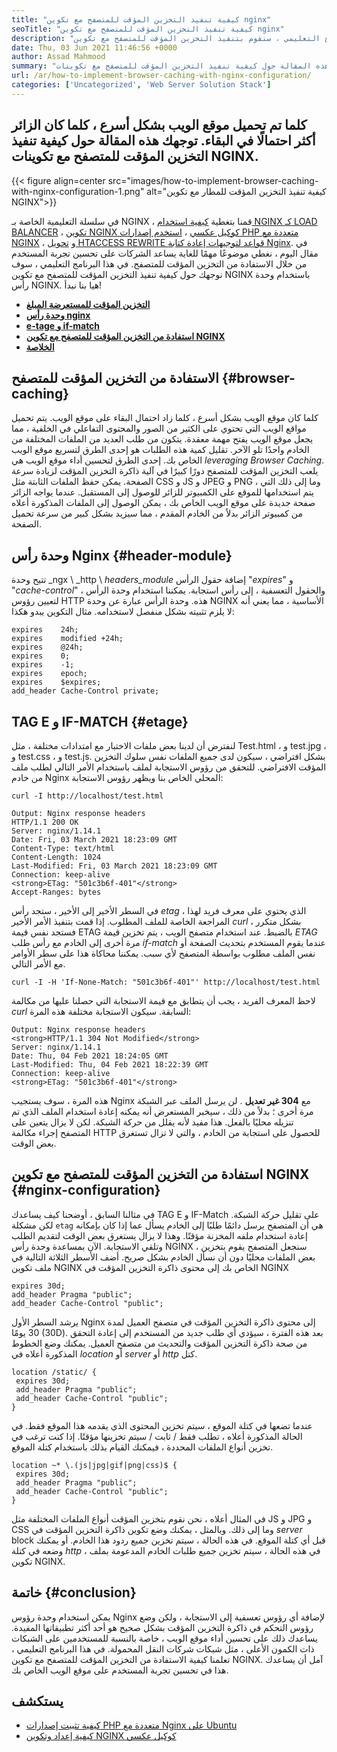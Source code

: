```yaml
---
title: "كيفية تنفيذ التخزين المؤقت للمتصفح مع تكوين nginx" 
seoTitle: "كيفية تنفيذ التخزين المؤقت للمتصفح مع تكوين nginx" 
description: "كلما كان موقع الويب بشكل أسرع ، كلما زاد احتمال البقاء. في هذا البرنامج التعليمي ، سنقوم بتنفيذ التخزين المؤقت للمتصفح مع تكوين NGINX." 
date: Thu, 03 Jun 2021 11:46:56 +0000
author: Assad Mahmood
summary: "كلما كان موقع الويب بشكل أسرع ، كلما زاد احتمال البقاء. توجهك هذه المقالة حول كيفية تنفيذ التخزين المؤقت للمتصفح مع تكوينات NGINX." 
url: /ar/how-to-implement-browser-caching-with-nginx-configuration/
categories: ['Uncategorized', 'Web Server Solution Stack']
---
```


## كلما تم تحميل موقع الويب بشكل أسرع ، كلما كان الزائر أكثر احتمالًا في البقاء. توجهك هذه المقالة حول كيفية تنفيذ التخزين المؤقت للمتصفح مع تكوينات NGINX.

{{< figure align=center src="images/how-to-implement-browser-caching-with-nginx-configuration-1.png" alt="كيفية تنفيذ التخزين المؤقت للمطار مع تكوين NGINX">}}

في سلسلة التعليمية الخاصة بـ NGINX ، قمنا بتغطية [كيفية استخدام NGINX كـ LOAD BALANCER][1] ، [تكوين NGINX كوكيل عكسي][2] ، [استخدم إصدارات PHP متعددة مع NGINX][3] ، و [تحويل HTACCESS REWRITE قواعد لتوجيهات إعادة كتابة Nginx][4]. في مقال اليوم ، نغطي موضوعًا مهمًا للغاية يساعد الشركات على تحسين تجربة المستخدم من خلال الاستفادة من التخزين المؤقت للمتصفح. في هذا البرنامج التعليمي ، سوف نوجهك حول كيفية تنفيذ التخزين المؤقت للمتصفح مع تكوين NGINX باستخدام وحدة رأس NGINX. هيا بنا نبدأ!
* **[التخزين المؤقت للمستعرضة المبلغ][5]** 
* [ **وحدة رأس nginx** ][6]
* [ **e-tage و if-match** ][7]
* [ **استفادة من التخزين المؤقت للمتصفح مع تكوين NGINX** ][8]
* [ **الخلاصة** ][9]

## الاستفادة من التخزين المؤقت للمتصفح {#browser-caching}

كلما كان موقع الويب بشكل أسرع ، كلما زاد احتمال البقاء على موقع الويب. يتم تحميل مواقع الويب التي تحتوي على الكثير من الصور والمحتوى التفاعلي في الخلفية ، مما يجعل موقع الويب يفتح مهمة معقدة. يتكون من طلب العديد من الملفات المختلفة من الخادم واحدًا تلو الآخر. تقليل كمية هذه الطلبات هو إحدى الطرق لتسريع موقع الويب الخاص بك.
إحدى الطرق لتحسين أداء موقع الويب هي _leveraging Browser Caching_. يلعب التخزين المؤقت للمتصفح دورًا كبيرًا في آلية ذاكرة التخزين المؤقت لزيادة سرعة الصفحة. يمكن حفظ الملفات الثابتة مثل CSS و JS و JPEG و PNG ، وما إلى ذلك التي يتم استخدامها للموقع على الكمبيوتر للزائر للوصول إلى المستقبل. عندما يواجه الزائر صفحة جديدة على موقع الويب الخاص بك ، يمكن الوصول إلى الملفات المذكورة أعلاه من كمبيوتر الزائر بدلاً من الخادم المقدم ، مما سيزيد بشكل كبير من سرعة تحميل الصفحة.

## وحدة رأس Nginx {#header-module}

تتيح وحدة _ngx \ _http \ _headers_module_ إضافة حقول الرأس "_expires_" و "_cache-control_" ، والحقول التعسفية ، إلى رأس استجابة. يمكننا استخدام وحدة الرأس لتعيين رؤوس HTTP هذه. وحدة الرأس عبارة عن وحدة NGINX الأساسية ، مما يعني أنه لا يلزم تثبيته بشكل منفصل لاستخدامه.
مثال التكوين يبدو هكذا:
```
expires    24h;
expires    modified +24h;
expires    @24h;
expires    0;
expires    -1;
expires    epoch;
expires    $expires;
add_header Cache-Control private;
```

## TAG E و IF-MATCH {#etage}

لنفترض أن لدينا بعض ملفات الاختبار مع امتدادات مختلفة ، مثل Test.html ، و test.jpg ، و test.css ، و test.js. بشكل افتراضي ، سيكون لدى جميع الملفات نفس سلوك التخزين المؤقت الافتراضي. للتحقق من رؤوس الاستجابة لملف باستخدام الأمر التالي لطلب ملف من خادم Nginx المحلي الخاص بنا ويظهر رؤوس الاستجابة:
```
curl -I http://localhost/test.html
```
```
Output: Nginx response headers
HTTP/1.1 200 OK
Server: nginx/1.14.1
Date: Fri, 03 March 2021 18:23:09 GMT
Content-Type: text/html
Content-Length: 1024
Last-Modified: Fri, 03 March 2021 18:23:09 GMT
Connection: keep-alive
<strong>ETag: "501c3b6f-401"</strong>
Accept-Ranges: bytes
```
في السطر الأخير إلى الأخير ، ستجد رأس _etag_ ، الذي يحتوي على معرف فريد لهذا المراجعة الخاصة للملف المطلوب. إذا قمت بتنفيذ الأمر الأخير _curl_ بشكل متكرر ، فستجد نفس قيمة ETAG بالضبط.
عند استخدام متصفح الويب ، يتم تخزين قيمة _ETAG_ مرة أخرى إلى الخادم مع رأس طلب _if-match_ عندما يقوم المستخدم بتحديث الصفحة أو نفس الملف مطلوب بواسطة المتصفح لأي سبب.
يمكننا محاكاة هذا على سطر الأوامر مع الأمر التالي.
```
curl -I -H 'If-None-Match: "501c3b6f-401"' http://localhost/test.html
```
لاحظ المعرف الفريد ، يجب أن يتطابق مع قيمة الاستجابة التي حصلنا عليها من مكالمة _curl_ السابقة. سيكون الاستجابة مختلفة هذه المرة:
```
Output: Nginx response headers
<strong>HTTP/1.1 304 Not Modified</strong>
Server: nginx/1.14.1
Date: Thu, 04 Feb 2021 18:24:05 GMT
Last-Modified: Thu, 04 Feb 2021 18:22:39 GMT
Connection: keep-alive
<strong>ETag: "501c3b6f-401"</strong>
```
هذه المرة ، سوف يستجيب Nginx مع **304 غير تعديل** . لن يرسل الملف عبر الشبكة مرة أخرى ؛ بدلاً من ذلك ، سيخبر المستعرض أنه يمكنه إعادة استخدام الملف الذي تم تنزيله محليًا بالفعل. هذا مفيد لأنه يقلل من حركة الشبكة. لكن لا يزال يتعين على المتصفح إجراء مكالمة HTTP للحصول على استجابة من الخادم ، والتي لا تزال تستغرق بعض الوقت.

## استفادة من التخزين المؤقت للمتصفح مع تكوين NGINX {#nginx-configuration}

في مثالنا السابق ، أوضحنا كيف يساعدك TAG E و IF-Match على تقليل حركة الشبكة. لكن مشكلة `etag` هي أن المتصفح يرسل دائمًا طلبًا إلى الخادم يسأل عما إذا كان بإمكانه إعادة استخدام ملفه المخزنة مؤقتًا. وهذا لا يزال يستغرق بعض الوقت لتقديم الطلب وتلقي الاستجابة.
الآن بمساعدة وحدة رأس NGINX ، سنجعل المتصفح يقوم بتخزين بعض الملفات محليًا دون أن نسأل الخادم بشكل صريح.
أضف الأسطر الثلاثة التالية في ملف تكوين NGINX الخاص بك إلى محتوى ذاكرة التخزين المؤقت في NGINX
```
expires 30d;
add_header Pragma "public";
add_header Cache-Control "public";
```
يرشد السطر الأول Nginx إلى محتوى ذاكرة التخزين المؤقت في متصفح العميل لمدة 30 يومًا (30D). بعد هذه الفترة ، سيؤدي أي طلب جديد من المستخدم إلى إعادة التحقق من صحة ذاكرة التخزين المؤقت والتحديث من متصفح العميل.
يمكنك وضع الخطوط المذكورة أعلاه في _location_ أو _server_ أو _http_ كتل.
```
location /static/ {
 expires 30d;
 add_header Pragma "public";
 add_header Cache-Control "public";
}
```
عندما تضعها في كتلة الموقع ، سيتم تخزين المحتوى الذي يقدمه هذا الموقع فقط. في الحالة المذكورة أعلاه ، تطلب فقط / ثابت / سيتم تخزينها مؤقتًا.
إذا كنت ترغب في تخزين أنواع الملفات المحددة ، فيمكنك القيام بذلك باستخدام كتلة الموقع.
```
location ~* \.(js|jpg|gif|png|css)$ {
 expires 30d;
 add_header Pragma "public";
 add_header Cache-Control "public";
}

```
في المثال أعلاه ، نحن نقوم بتخزين المؤقت أنواع الملفات المختلفة مثل JS و JPG و CSS وما إلى ذلك.
وبالمثل ، يمكنك وضع تكوين ذاكرة التخزين المؤقت في _server_ block قبل أي كتلة الموقع. في هذه الحالة ، سيتم تخزين جميع ردود هذا الخادم. أو يمكنك وضعه في كتلة _http_ ، في هذه الحالة ، سيتم تخزين جميع طلبات الخادم المدعومة بملف تكوين NGINX.

## خاتمة {#conclusion}

يمكن استخدام وحدة رؤوس Nginx لإضافة أي رؤوس تعسفية إلى الاستجابة ، ولكن وضع رؤوس التحكم في ذاكرة التخزين المؤقت بشكل صحيح هو أحد أكثر تطبيقاتها المفيدة. يساعدك ذلك على تحسين أداء موقع الويب ، خاصة بالنسبة للمستخدمين على الشبكات ذات الكمون الأعلى ، مثل شبكات شركات النقل المحمولة. في هذا البرنامج التعليمي ، تعلمنا كيفية الاستفادة من التخزين المؤقت للمتصفح مع تكوين NGINX. آمل أن يساعدك هذا في تحسين تجربة المستخدم على موقع الويب الخاص بك.

## يستكشف
  * [كيفية تثبيت إصدارات PHP متعددة مع Nginx على Ubuntu][3]
  * [كيفية إعداد وتكوين NGINX كوكيل عكسي][2]



[1]: https://blog.containerize.com/web-server-solution-stack/how-to-use-nginx-as-load-balancer-for-your-application/
[2]: https://blog.containerize.com/web-server-solution-stack/how-to-setup-and-configure-nginx-as-reverse-proxy/
[3]: https://blog.containerize.com/web-server-solution-stack/how-to-install-multiple-php-versions-with-nginx-on-ubuntu/
[4]: https://blog.containerize.com/web-server-solution-stack/how-to-convert-htaccess-rewrite-rules-to-nginx-rewrite-directives/
[5]: #browser-caching
[6]: #header-module
[7]: #etag
[8]: #nginx-configuration
[9]: #conclusion
